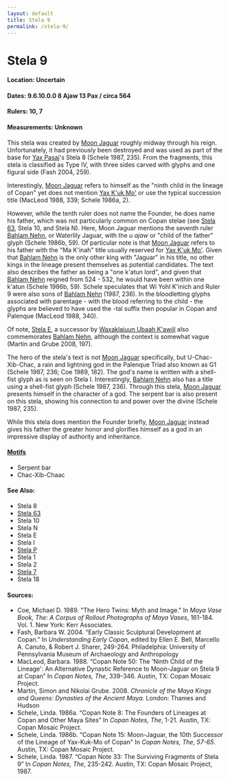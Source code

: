 ```yaml
---
layout: default
title: Stela 9
permalink: /stela-9/
---
```


# Stela 9

#### <strong>Location:</strong> Uncertain
#### <strong>Dates:</strong> 9.6.10.0.0 8 Ajaw 13 Pax / circa 564
#### <strong>Rulers:</strong> 10, 7
#### <strong>Measurements:</strong> Unknown

This stela was created by <a href="{{site.baseurl}}/moon-jaguar">Moon Jaguar</a> roughly midway through his reign. Unfortunately, it had previously been destroyed and was used as part of the base for <a href="{{site.baseurl}}/yax-pasaj-chan-yopaat">Yax Pasaj</a>'s Stela 8 (Schele 1987, 235). From the fragments, this stela is classified as Type IV, with three sides carved with glyphs and one figural side (Fash 2004, 259).

Interestingly, <a href="{{site.baseurl}}/moon-jaguar">Moon Jaguar</a> refers to himself as the "ninth child in the lineage of Copan" yet does not mention <a href="{{site.baseurl}}/yax-kuk-mo">Yax K'uk Mo'</a> or use the typical succession title (MacLeod 1988, 339; Schele 1986a, 2).

However, while the tenth ruler does not name the Founder, he does name his father, which was not particularly common on Copan stelae (see <a href="{{site.baseurl}}/stela-63">Stela 63</a>, Stela 10, and Stela N). Here, Moon Jaguar mentions the seventh ruler <a href="{{site.baseurl}}/bahlam-nehn">Bahlam Nehn</a>, or Waterlily Jaguar, with the <em>u ajaw</em> or "child of the father" glyph (Schele 1986b, 59). Of particular note is that <a href="{{site.baseurl}}/moon-jaguar">Moon Jaguar</a> refers to his father with the "Ma K'inah" title usually reserved for <a href="{{site.baseurl}}/yax-kuk-mo">Yax K'uk Mo'</a>. Given that <a href="{{site.baseurl}}/bahlam-nehn">Bahlam Nehn</a> is the only other king with "Jaguar" in his title, no other kings in the lineage present themselves as potential candidates. The text also describes the father as being a "one k'atun lord", and given that <a href="{{site.baseurl}}/bahlam-nehn">Bahlam Nehn</a> reigned from 524 - 532, he would have been within one k'atun (Schele 1986b, 59). Schele speculates that Wi Yohl K'inich and Ruler 9 were also sons of <a href="{{site.baseurl}}/bahlam-nehn">Bahlam Nehn</a> (1987, 236). In the bloodletting glyphs associated with parentage - with the blood referring to the child - the glyphs are believed to have used the -tal suffix then popular in Copan and Palenque (MacLeod 1988, 340).

Of note, <a href="{{site.baseurl}}/stela-e">Stela E</a>, a successor by <a href="{{site.baseurl}}/waxaklajuun-ubaah-kawiil">Waxaklajuun Ubaah K'awiil</a> also commemorates <a href="{{site.baseurl}}/bahlam-nehn">Bahlam Nehn</a>, although the context is somewhat vague (Martin and Grube 2008, 197).

The hero of the stela's text is not <a href="{{site.baseurl}}/moon-jaguar">Moon Jaguar</a> specifically, but U-Chac-Xib-Chac, a rain and lightning god in the Palenque Triad also known as G1 (Schele 1987, 236; Coe 1989, 182). The god's name is written with a shell-fist glyph as is seen on Stela I. Interestingly, <a href="{{site.baseurl}}/bahlam-nehn">Bahlam Nehn</a> also has a title using a shell-fist glyph (Schele 1987, 236). Through this stela, <a href="{{site.baseurl}}/moon-jaguar">Moon Jaguar</a> presents himself in the character of a god. The serpent bar is also present on this stela, showing his connection to and power over the divine (Schele 1987, 235).

While this stela does mention the Founder briefly, <a href="{{site.baseurl}}/moon-jaguar">Moon Jaguar</a> instead gives his father the greater honor and glorifies himself as a god in an impressive display of authority and inheritance.      

#### <strong><a href="{{site.baseurl}}/motif-glossary">Motifs</a></strong>
<ul>
<li>Serpent bar</li>
<li>Chac-Xib-Chaac</li>
</ul>

#### <strong>See Also:</strong>
<ul>
<li>Stela 8</li>
<li><a href="{{site.baseurl}}/stela-63">Stela 63</a></li>
<li>Stela 10</li>
<li>Stela N</li>
<li>Stela E</li>
<li>Stela I</li>
<li><a href="{{site.baseurl}}/stela-p">Stela P</a></li>
<li>Stela 1</li>
<li>Stela 2</li>
<li><a href="{{site.baseurl}}/stela-7">Stela 7</a></li>
<li>Stela 18</li>
</ul>

#### <strong>Sources:</strong>
<ul>
<li>Coe, Michael D. 1989. "The Hero Twins: Myth and Image." In <cite>Maya Vase Book, The: A Corpus of Rollout Photographs of Maya Vases</cite>, 161-184. Vol. 1. New York: Kerr Associates.</li>
<li>Fash, Barbara W. 2004. “Early Classic Sculptural Development at Copan.” In <cite>Understanding Early Copan</cite>, edited by Ellen E. Bell, Marcello A. Canuto, & Robert J. Sharer, 249-264. Philadelphia: University of Pennsylvania Museum of Archaeology and Anthropology</li>
<li>MacLeod, Barbara. 1988. “Copan Note 50: The 'Ninth Child of the Lineage': An Alternative Dynastic Reference to Moon-Jaguar on Stela 9 at Copan” In <cite>Copan Notes, The</cite>, 339-346. Austin, TX: Copan Mosaic Project.</li>
<li>Martin, Simon and Nikolai Grube. 2008. <cite>Chronicle of the Maya Kings and
    Queens: Dynasties of the Ancient Maya.</cite> London: Thames and Hudson</li>
<li>Schele, Linda. 1986a. “Copan Note 8: The Founders of Lineages at Copan and Other Maya Sites” In <cite>Copan Notes, The</cite>, 1-21. Austin, TX: Copan Mosaic Project.</li>
<li>Schele, Linda. 1986b. “Copan Note 15: Moon-Jaguar, the 10th Successor of the Lineage of Yax-Kuk-Mo of Copan" In <cite>Copan Notes, The, 57-65</cite>. Austin, TX: Copan Mosaic Project.</li>
<li>Schele, Linda. 1987. “Copan Note 33: The Surviving Fragments of Stela 9” In <cite>Copan Notes, The</cite>, 235-242. Austin, TX: Copan Mosaic Project, 1987.</li>
</ul>
